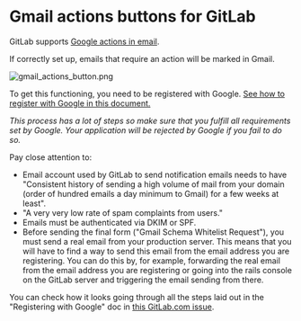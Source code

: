 # Gmail actions buttons for GitLab

GitLab supports [Google actions in email](https://developers.google.com/gmail/markup/actions/actions-overview).

If correctly set up, emails that require an action will be marked in Gmail.

![gmail_actions_button.png](img/gmail_action_buttons_for_gitlab.png)

To get this functioning, you need to be registered with Google.
[See how to register with Google in this document.](https://developers.google.com/gmail/markup/registering-with-google)

*This process has a lot of steps so make sure that you fulfill all requirements set by Google.*
*Your application will be rejected by Google if you fail to do so.*

Pay close attention to:

- Email account used by GitLab to send notification emails needs to have "Consistent history of sending a high volume of mail from your domain (order of hundred emails a day minimum to Gmail) for a few weeks at least".
- "A very very low rate of spam complaints from users."
- Emails must be authenticated via DKIM or SPF.
- Before sending the final form ("Gmail Schema Whitelist Request"), you must send a real email from your production server. This means that you will have to find a way to send this email from the email address you are registering. You can do this by, for example, forwarding the real email from the email address you are registering or going into the rails console on the GitLab server and triggering the email sending from there.

You can check how it looks going through all the steps laid out in the "Registering with Google" doc in [this GitLab.com issue](https://gitlab.com/gitlab-org/gitlab-ce/issues/1517).
